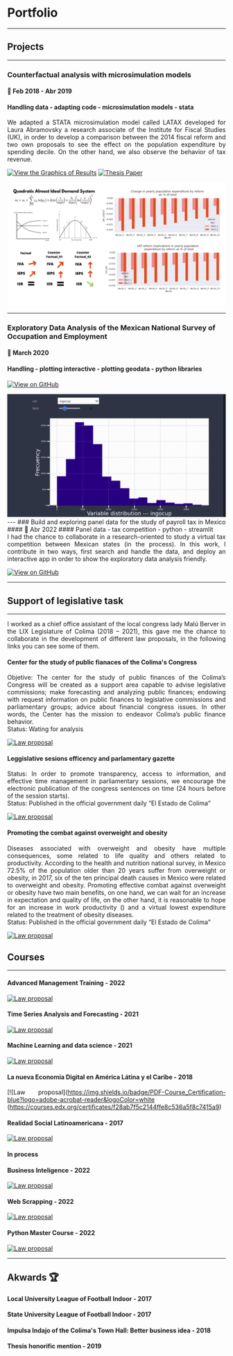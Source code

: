 # Portfolio
---
## Projects
---
### Counterfactual analysis with microsimulation models
#### 📅 Feb 2018 - Abr 2019
#### Handling data - adapting code - microsimulation models - stata

<div align = "justify">We adapted a STATA microsimulation model called LATAX developed for Laura Abramovsky a research associate of the Institute for Fiscal Studies (UK), in order to develop a comparison between the 2014 fiscal reform and two own proposals to see the effect on the population expenditure by spending decile. On the other hand, we also observe the behavior of tax revenue.</div>

[![View the Graphics of Results](https://img.shields.io/badge/GitHub-View_on_GitHub-blue?logo=GitHub)](https://github.com/HugoArellano/testing_enoe) 
[![Thesis Paper](https://img.shields.io/badge/PDF-Thesis_Paper-red?logo=adobe-acrobat-reader&logoColor=white)](pdf/microsimulacion_contrafactual_2014.pdf.pdf) 
<center><img src="images/microsimulation_thesis.png"/></center>

---
### Exploratory Data Analysis of the Mexican National Survey of Occupation and Employment
#### 📅 March 2020
#### Handling - plotting interactive - plotting geodata - python libraries

<div align = "justify"In my old job, from time to time I was to look up some official surveys and extract insights in order to support a bunch of tasks like reports, study, and development of law proposals, political analysis, and so on. In this way, the National Survey of Occupation and Employment (Inegi-Enoe) turns into one of my favorites because of its frequent publication and useful sociodemographic data. So, I did those jupyter notebooks as a kind of cheat sheet, if you work with similar data likely you find it helpful.</div>

[![View on GitHub](https://img.shields.io/badge/GitHub-View_on_GitHub-blue?logo=GitHub)](https://github.com/HugoArellano/testing_enoe)
<center><img src="images/enoe_view.gif"/></center>
---
### Build and exploring panel data for the study of payroll tax in Mexico
#### 📅 Abr 2022
#### Panel data - tax competition - python - streamlit

<div align = "justify">I had the chance to collaborate in a research-oriented to study a virtual tax competition between Mexican states (in the process). In this work, I contribute in two ways, first search and handle the data, and deploy an interactive app in order to show the exploratory data analysis friendly.</div>

[![View on GitHub](https://img.shields.io/badge/GitHub-View_on_GitHub-blue?logo=GitHub)](https://github.com/harellano1)

---

## Support of legislative task
---
<div align = "justify">I worked as a chief office assistant of the local congress lady Malú Berver in the LIX Legislature of Colima (2018 – 2021), this gave me the chance to collaborate in the development of different law proposals, in the following links you can see some of them.</div>

#### Center for the study of public fianaces of the Colima's Congress
<div align = "justify"> Objetive: The center for the study of public finances of the Colima’s Congress will be created as a support area capable to advise legislative commissions; make forecasting and analyzing public finances; endowing with request information on public finances to legislative commissions and parliamentary groups; advice about financial congress issues. In other words, the Center has the mission to endeavor Colima’s public finance behavior.</div>

<div align = "justify">Status: Wating for analysis</div>

[![Law proposal](https://img.shields.io/badge/PDF-Law_Proposal-red?logo=adobe-acrobat-reader&logoColor=white)](https://www.congresocol.gob.mx/web/Sistema/uploads/Iniciativas/INIC%20REF%20DIP%20MALU.pdf)

#### Leggislative sesions efficency and parlamentary gazette

<div align = "justify">Status: In order to promote transparency, access to information, and effective time management in parliamentary sessions, we encourage the electronic publication of the congress sentences on time (24 hours before of the session starts).</div>

<div align = "justify">Status: Published in the official government daily “El Estado de Colima”</div>

[![Law proposal](https://img.shields.io/badge/PDF-Law_Proposal-red?logo=adobe-acrobat-reader&logoColor=white)](https://www.congresocol.gob.mx/web/Sistema/uploads/Iniciativas/refLeyOrg%C3%A1nicaPoderLegislativoDipMalu001.pdf)

#### Promoting the combat against overweight and obesity

<div align = "justify">Diseases associated with overweight and obesity have multiple consequences, some related to life quality and others related to productivity. According to the health and nutrition national survey, in Mexico 72.5% of the population older than 20 years suffer from overweight or obesity, in 2017, six of the ten principal death causes in Mexico were related to overweight and obesity. Promoting effective combat against overweight or obesity have two main benefits, on one hand, we can wait for an increase in expectation and quality of life, on the other hand, it is reasonable to hope for an increase in work productivity () and a virtual lowest expenditure related to the treatment of obesity diseases.</div>

<div align = "justify">Status: Published in the official government daily “El Estado de Colima”</div>

[![Law proposal](https://img.shields.io/badge/PDF-Law_Proposal-red?logo=adobe-acrobat-reader&logoColor=white)](https://www.congresocol.gob.mx/web/Sistema/uploads/Iniciativas/INIC%20DIP%20MALU,%20REF%20LEY%20DE%20SALUD001.pdf)


## Courses
---
#### Advanced Management Training - 2022
[![Law proposal](https://img.shields.io/badge/PDF-Course_Certification-blue?logo=adobe-acrobat-reader&logoColor=white)](https://drive.google.com/file/d/1Q7GiWX-XuVlaQZ7LcnA5gWVj5BWJdHE9/view)

#### Time Series Analysis and Forecasting - 2021
[![Law proposal](https://img.shields.io/badge/PDF-Course_Certification-blue?logo=adobe-acrobat-reader&logoColor=white)](pdf/bac2018.pdf)

#### Machine Learning and data science - 2021
[![Law proposal](https://img.shields.io/badge/PDF-Course_Certification-blue?logo=adobe-acrobat-reader&logoColor=white)](https://www.udemy.com/certificate/UC-b21ee7d0-8992-497b-a6ad-6d4812ea0a09/)

#### La nueva Economía Digital en América Látina y el Caribe - 2018
[![Law proposal](https://img.shields.io/badge/PDF-Course_Certification-blue?logo=adobe-acrobat-reader&logoColor=white (https://courses.edx.org/certificates/f28ab7f5c2144ffe8c536a5f8c7415a9)

#### Realidad Social Latinoamericana - 2017
[![Law proposal](https://img.shields.io/badge/PDF-Course_Certification-blue?logo=adobe-acrobat-reader&logoColor=white)](https://studio.edx.org/asset-v1:IDBx+IDB15x+2T2017+type@asset+block@Constancia_n%C3%BAmero_de_horas_curso_IDB15x.pdf)


#### In process 

#### Business Inteligence - 2022
[![Law proposal](https://img.shields.io/badge/PDF-Course_Certification-blue?logo=adobe-acrobat-reader&logoColor=white)]()

#### Web Scrapping - 2022
[![Law proposal](https://img.shields.io/badge/PDF-Open_Research_Poster-blue?logo=adobe-acrobat-reader&logoColor=white)]()

#### Python Master Course - 2022
[![Law proposal](https://img.shields.io/badge/PDF-Open_Research_Poster-blue?logo=adobe-acrobat-reader&logoColor=white)]()

--- 
## Akwards 🏆

#### Local University League of Football Indoor - 2017

#### State University League of Football Indoor - 2017

#### Impulsa Indajo of the Colima's Town Hall: Better business idea - 2018

#### Thesis honorific mention - 2019





